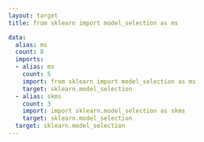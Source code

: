 ```yaml
---
layout: target
title: from sklearn import model_selection as ms

data:
  alias: ms
  count: 8
  imports:
  - alias: ms
    count: 5
    import: from sklearn import model_selection as ms
    target: sklearn.model_selection
  - alias: skms
    count: 3
    import: import sklearn.model_selection as skms
    target: sklearn.model_selection
  target: sklearn.model_selection
---
```


